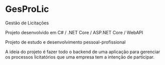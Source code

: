 # GesProLic
Gestão de Licitações

Projeto desenvolvido em C# / .NET Core / ASP.NET Core / WebAPI

Projeto de estudo e desenvolvimento pessoal-profissional

A ideia do projeto é fazer todo o backend de uma aplicação para gerenciar os processos licitatórios que uma empresa tem a intenção de participar.
